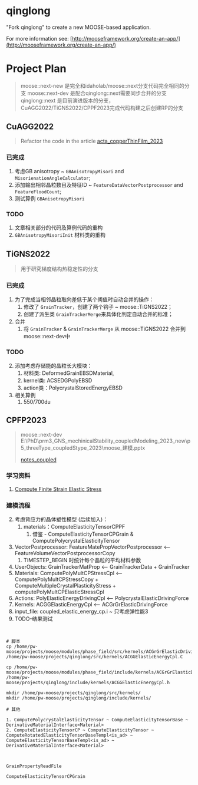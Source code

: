 qinglong
=====

"Fork qinglong" to create a new MOOSE-based application.

For more information see: [http://mooseframework.org/create-an-app/](http://mooseframework.org/create-an-app/)

# Project Plan
> moose::next-new 是完全和idaholab/moose::next分支代码完全相同的分支
> moose::next-dev 是配合qinglong::next需要同步合并的分支
> qinglong::next 是目前演进版本的分支，CuAGG2022/TiGNS2022/CPPF2023完成代码构建之后创建RP的分支


## CuAGG2022
> Refactor the code in the article [acta_copperThinFilm_2023](https://www.sciencedirect.com/science/article/pii/S1359645423005669?via%3Dihub)

### 已完成
1. 考虑GB anisotropy ~ `GBAnisotropyMisori` and `MisorienationAngleCalculator`;
2. 添加输出相邻晶粒数目及特征ID ~ `FeatureDataVectorPostprocessor` and  `FeatureFloodCount`;
3. 测试算例 `GBAnisotropyMisori`

### TODO
1. 文章相关部分的代码及算例代码的重构
2. `GBAnisotropyMisoriInit` 材料类的重构

## TiGNS2022
> 用于研究梯度结构热稳定性的分支

### 已完成
1. 为了完成当相邻晶粒取向差低于某个阈值时自动合并的操作：
   1. 修改了 `GrainTracker`，创建了两个钩子 ~ moose::TiGNS2022；
   2. 创建了派生类 `GrainTrackerMerge`来具体化判定自动合并的标准；
2. 合并
   1. 将 `GrainTracker` & `GrainTrackerMerge` 从 moose::TiGNS2022 合并到 moose::next-dev中


### TODO
2. 添加考虑存储能的晶粒长大模块：
   1. 材料类: DeformedGrainEBSDMaterial, 
   2. kernel类: ACSEDGPolyEBSD
   3. action类：PolycrystalStoredEnergyEBSD
3. 相关算例
   1. 550/700du

## CPFP2023
> moose::next-dev
> E:\PhD\prm3_GNS_mechinicalStability_coupledModeling_2023_new\p5_threeType_coupledStype_2023\moose_建模.pptx
>
> 
> [notes_coupled](./graingrowth/p4_CPPF_threeCoupled2023/coupled_tests/notes_coupled.md)

### 学习资料
1. [Compute Finite Strain Elastic Stress](https://mooseframework.inl.gov/source/materials/crystal_plasticity/ComputeMultipleCrystalPlasticityStress.html)

### 建模流程
2. 考虑背应力的晶体塑性模型 (后续加入)：
   1. materials：ComputeElasticityTensorCPPF
      1. 借鉴 - ComputeElasticityTensorCPGrain & ComputePolycrystalElasticityTensor
4. VectorPostprocessor: FeatureMatePropVectorPostprocessor <-- FeatureVolumeVectorPostprocessorCopy
   1. TIMESTEP_BEGIN 时统计每个晶粒的平均材料参数
5. UserObjects: GrainTrackerMatProp <-- GrainTrackerData + GrainTracker
6. Materials: ComputePolyMultCPStressCpl <-- ComputePolyMultCPStressCopy + ComputeMultipleCrystalPlasticityStress + computePolyMultCPElasticStressCpl
7. Actions: PolyElasticEnergyDrivingCpl <-- PolycrystalElasticDrivingForce
8. Kernels: ACGGElasticEnergyCpl <-- ACGrGrElasticDrivingForce
9. input_file: coupled_elastic_energy_cp.i ~ 只考虑弹性能3
10. TODO-结果测试
~~~~


# 脚本
cp /home/pw-moose/projects/moose/modules/phase_field/src/kernels/ACGrGrElasticDrivingForce.C /home/pw-moose/projects/qinglong/src/kernels/ACGGElasticEnergyCpl.C

cp /home/pw-moose/projects/moose/modules/phase_field/include/kernels/ACGrGrElasticDrivingForce.h /home/pw-moose/projects/qinglong/include/kernels/ACGGElasticEnergyCpl.h

mkdir /home/pw-moose/projects/qinglong/src/kernels/
mkdir /home/pw-moose/projects/qinglong/include/kernels/

# 其他

1. ComputePolycrystalElasticityTensor ~ ComputeElasticityTensorBase ~ DerivativeMaterialInterface<Material>
2. ComputeElasticityTensorCP ~ ComputeElasticityTensor ~ ComputeRotatedElasticityTensorBaseTempl<is_ad> ~ ComputeElasticityTensorBaseTempl<is_ad> ~ DerivativeMaterialInterface<Material>



GrainPropertyReadFile

ComputeElasticityTensorCPGrain